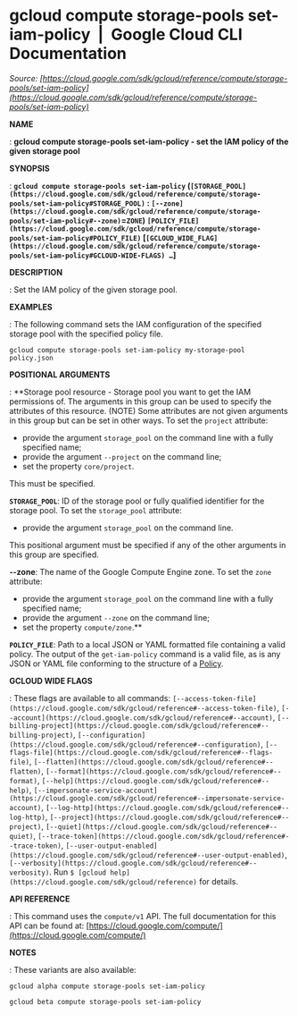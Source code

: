# gcloud compute storage-pools set-iam-policy  |  Google Cloud CLI Documentation

*Source: [https://cloud.google.com/sdk/gcloud/reference/compute/storage-pools/set-iam-policy](https://cloud.google.com/sdk/gcloud/reference/compute/storage-pools/set-iam-policy)*

**NAME**

: **gcloud compute storage-pools set-iam-policy - set the IAM policy of the given storage pool**

**SYNOPSIS**

: **`gcloud compute storage-pools set-iam-policy` (`[STORAGE_POOL](https://cloud.google.com/sdk/gcloud/reference/compute/storage-pools/set-iam-policy#STORAGE_POOL)` : `[--zone](https://cloud.google.com/sdk/gcloud/reference/compute/storage-pools/set-iam-policy#--zone)`=`ZONE`) `[POLICY_FILE](https://cloud.google.com/sdk/gcloud/reference/compute/storage-pools/set-iam-policy#POLICY_FILE)` [`[GCLOUD_WIDE_FLAG](https://cloud.google.com/sdk/gcloud/reference/compute/storage-pools/set-iam-policy#GCLOUD-WIDE-FLAGS) …`]**

**DESCRIPTION**

: Set the IAM policy of the given storage pool.

**EXAMPLES**

: The following command sets the IAM configuration of the specified storage pool
with the specified policy file.

```
gcloud compute storage-pools set-iam-policy my-storage-pool policy.json
```

**POSITIONAL ARGUMENTS**

: **Storage pool resource - Storage pool you want to get the IAM permissions of. The
arguments in this group can be used to specify the attributes of this resource.
(NOTE) Some attributes are not given arguments in this group but can be set in
other ways.
To set the `project` attribute:

- provide the argument `storage_pool` on the command line with a fully
specified name;
- provide the argument `--project` on the command line;
- set the property `core/project`.

This must be specified.

**`STORAGE_POOL`**:
ID of the storage pool or fully qualified identifier for the storage pool.
To set the `storage_pool` attribute:

- provide the argument `storage_pool` on the command line.

This positional argument must be specified if any of the other arguments in this
group are specified.

**--zone**:
The name of the Google Compute Engine zone.
To set the `zone` attribute:

- provide the argument `storage_pool` on the command line with a fully
specified name;
- provide the argument `--zone` on the command line;
- set the property `compute/zone`.**

**`POLICY_FILE`**:
Path to a local JSON or YAML formatted file containing a valid policy.
The output of the `get-iam-policy` command is a valid file, as is any
JSON or YAML file conforming to the structure of a [Policy](https://cloud.google.com/iam/reference/rest/v1/Policy).

**GCLOUD WIDE FLAGS**

: These flags are available to all commands: `[--access-token-file](https://cloud.google.com/sdk/gcloud/reference#--access-token-file)`,
`[--account](https://cloud.google.com/sdk/gcloud/reference#--account)`, `[--billing-project](https://cloud.google.com/sdk/gcloud/reference#--billing-project)`,
`[--configuration](https://cloud.google.com/sdk/gcloud/reference#--configuration)`,
`[--flags-file](https://cloud.google.com/sdk/gcloud/reference#--flags-file)`,
`[--flatten](https://cloud.google.com/sdk/gcloud/reference#--flatten)`, `[--format](https://cloud.google.com/sdk/gcloud/reference#--format)`, `[--help](https://cloud.google.com/sdk/gcloud/reference#--help)`, `[--impersonate-service-account](https://cloud.google.com/sdk/gcloud/reference#--impersonate-service-account)`,
`[--log-http](https://cloud.google.com/sdk/gcloud/reference#--log-http)`,
`[--project](https://cloud.google.com/sdk/gcloud/reference#--project)`, `[--quiet](https://cloud.google.com/sdk/gcloud/reference#--quiet)`, `[--trace-token](https://cloud.google.com/sdk/gcloud/reference#--trace-token)`, `[--user-output-enabled](https://cloud.google.com/sdk/gcloud/reference#--user-output-enabled)`,
`[--verbosity](https://cloud.google.com/sdk/gcloud/reference#--verbosity)`.
Run `$ [gcloud help](https://cloud.google.com/sdk/gcloud/reference)` for details.

**API REFERENCE**

: This command uses the `compute/v1` API. The full documentation for
this API can be found at: [https://cloud.google.com/compute/](https://cloud.google.com/compute/)

**NOTES**

: These variants are also available:

```
gcloud alpha compute storage-pools set-iam-policy
```

```
gcloud beta compute storage-pools set-iam-policy
```